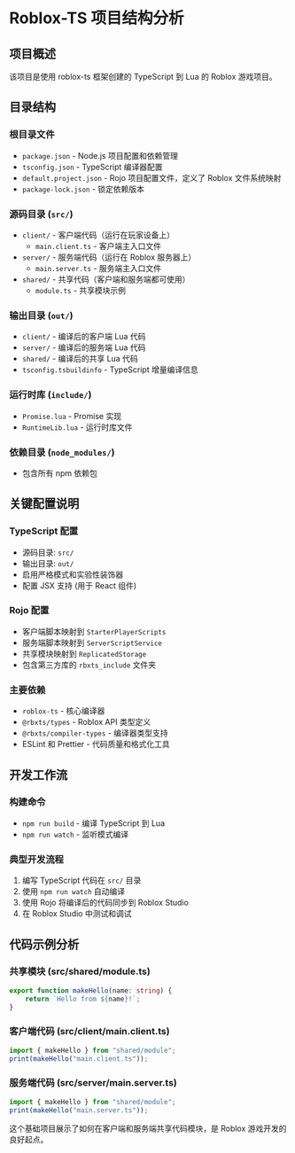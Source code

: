 # Roblox-TS 项目结构分析

## 项目概述
该项目是使用 roblox-ts 框架创建的 TypeScript 到 Lua 的 Roblox 游戏项目。

## 目录结构

### 根目录文件
- `package.json` - Node.js 项目配置和依赖管理
- `tsconfig.json` - TypeScript 编译器配置
- `default.project.json` - Rojo 项目配置文件，定义了 Roblox 文件系统映射
- `package-lock.json` - 锁定依赖版本

### 源码目录 (`src/`)
- `client/` - 客户端代码（运行在玩家设备上）
  - `main.client.ts` - 客户端主入口文件
- `server/` - 服务端代码（运行在 Roblox 服务器上）
  - `main.server.ts` - 服务端主入口文件
- `shared/` - 共享代码（客户端和服务端都可使用）
  - `module.ts` - 共享模块示例

### 输出目录 (`out/`)
- `client/` - 编译后的客户端 Lua 代码
- `server/` - 编译后的服务端 Lua 代码
- `shared/` - 编译后的共享 Lua 代码
- `tsconfig.tsbuildinfo` - TypeScript 增量编译信息

### 运行时库 (`include/`)
- `Promise.lua` - Promise 实现
- `RuntimeLib.lua` - 运行时库文件

### 依赖目录 (`node_modules/`)
- 包含所有 npm 依赖包

## 关键配置说明

### TypeScript 配置
- 源码目录: `src/`
- 输出目录: `out/`
- 启用严格模式和实验性装饰器
- 配置 JSX 支持 (用于 React 组件)

### Rojo 配置
- 客户端脚本映射到 `StarterPlayerScripts`
- 服务端脚本映射到 `ServerScriptService`
- 共享模块映射到 `ReplicatedStorage`
- 包含第三方库的 `rbxts_include` 文件夹

### 主要依赖
- `roblox-ts` - 核心编译器
- `@rbxts/types` - Roblox API 类型定义
- `@rbxts/compiler-types` - 编译器类型支持
- ESLint 和 Prettier - 代码质量和格式化工具

## 开发工作流

### 构建命令
- `npm run build` - 编译 TypeScript 到 Lua
- `npm run watch` - 监听模式编译

### 典型开发流程
1. 编写 TypeScript 代码在 `src/` 目录
2. 使用 `npm run watch` 自动编译
3. 使用 Rojo 将编译后的代码同步到 Roblox Studio
4. 在 Roblox Studio 中测试和调试

## 代码示例分析

### 共享模块 (src/shared/module.ts)
```typescript
export function makeHello(name: string) {
    return `Hello from ${name}!`;
}
```

### 客户端代码 (src/client/main.client.ts)
```typescript
import { makeHello } from "shared/module";
print(makeHello("main.client.ts"));
```

### 服务端代码 (src/server/main.server.ts)
```typescript
import { makeHello } from "shared/module";
print(makeHello("main.server.ts"));
```

这个基础项目展示了如何在客户端和服务端共享代码模块，是 Roblox 游戏开发的良好起点。


